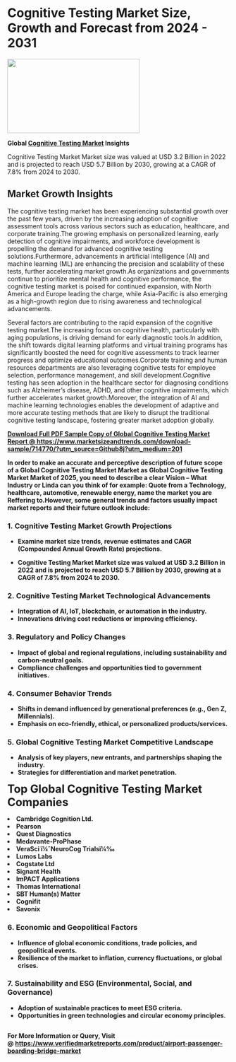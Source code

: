 <H1>Cognitive Testing Market Size, Growth and Forecast from 2024 - 2031</H1><img class="aligncenter size-medium wp-image-584254" src="https://thirdeyenews.in/wp-content/uploads/2024/09/Global-Market-Research-300x168.jpeg" alt="" width="300" height="168" /><p><strong>Global&nbsp;<a href="https://www.marketsizeandtrends.com/download-sample/714770/?utm_source=Github8j?utm_medium=201">Cognitive Testing Market</a> Insights</strong></p><p>Cognitive Testing Market Market size was valued at USD 3.2 Billion in 2022 and is projected to reach USD 5.7 Billion by 2030, growing at a CAGR of 7.8% from 2024 to 2030.</p><p><h2>Market Growth Insights</h2> <p>The cognitive testing market has been experiencing substantial growth over the past few years, driven by the increasing adoption of cognitive assessment tools across various sectors such as education, healthcare, and corporate training.The growing emphasis on personalized learning, early detection of cognitive impairments, and workforce development is propelling the demand for advanced cognitive testing solutions.Furthermore, advancements in artificial intelligence (AI) and machine learning (ML) are enhancing the precision and scalability of these tests, further accelerating market growth.As organizations and governments continue to prioritize mental health and cognitive performance, the cognitive testing market is poised for continued expansion, with North America and Europe leading the charge, while Asia-Pacific is also emerging as a high-growth region due to rising awareness and technological advancements.</p> <p><strong><a href="#"></a></strong></p> <p>Several factors are contributing to the rapid expansion of the cognitive testing market.The increasing focus on cognitive health, particularly with aging populations, is driving demand for early diagnostic tools.In addition, the shift towards digital learning platforms and virtual training programs has significantly boosted the need for cognitive assessments to track learner progress and optimize educational outcomes.Corporate training and human resources departments are also leveraging cognitive tests for employee selection, performance management, and skill development.Cognitive testing has seen adoption in the healthcare sector for diagnosing conditions such as Alzheimer’s disease, ADHD, and other cognitive impairments, which further accelerates market growth.Moreover, the integration of AI and machine learning technologies enables the development of adaptive and more accurate testing methods that are likely to disrupt the traditional cognitive testing landscape, fostering greater market adoption globally.<p><strong><a href="#"></p><p><span class=""><strong>Download Full PDF Sample Copy of Global Cognitive Testing Market Report</strong> @ <a href="https://www.marketsizeandtrends.com/download-sample/714770/?utm_source=Github8j?utm_medium=201" target="_blank">https://www.marketsizeandtrends.com/download-sample/714770/?utm_source=Github8j?utm_medium=201</a></span></p><p>In order to make an accurate and perceptive description of future scope of a Global&nbsp;Cognitive Testing Market Market as Global&nbsp;Cognitive Testing Market Market of 2025, you need to describe a clear Vision &ndash; What Industry or Linda can you think of for example: Quote from a Technology, healthcare, automotive, renewable energy, name the market you are Reffering to.However, some general trends and factors usually impact market reports and their future outlook include:</p><h3>1.&nbsp;<strong>Cognitive Testing Market Growth Projections</strong></h3><ul><li>Examine market size trends, revenue estimates and CAGR (Compounded Annual Growth Rate) projections.</li><li><p>Cognitive Testing Market Market size was valued at USD 3.2 Billion in 2022 and is projected to reach USD 5.7 Billion by 2030, growing at a CAGR of 7.8% from 2024 to 2030.</p></li></ul><h3>2.&nbsp;<strong>Cognitive Testing Market Technological Advancements</strong></h3><ul><li>Integration of AI, IoT, blockchain, or automation in the industry.</li><li>Innovations driving cost reductions or improving efficiency.</li></ul><h3>3.&nbsp;<strong>Regulatory and Policy Changes</strong></h3><ul><li>Impact of global and regional regulations, including sustainability and carbon-neutral goals.</li><li>Compliance challenges and opportunities tied to government initiatives.</li></ul><h3>4.&nbsp;<strong>Consumer Behavior Trends</strong></h3><ul><li>Shifts in demand influenced by generational preferences (e.g., Gen Z, Millennials).</li><li>Emphasis on eco-friendly, ethical, or personalized products/services.</li></ul><h3>5.&nbsp;<strong>Global Cognitive Testing Market Competitive Landscape</strong></h3><ul><li>Analysis of key players, new entrants, and partnerships shaping the industry.</li><li>Strategies for differentiation and market penetration.</li></ul><p data-pm-slice="1 1 []"><span style="color: inherit; font-family: inherit; font-size: 25px;">Top Global Cognitive Testing Market Companies</span></p><div class="" data-test-id=""><p><li>Cambridge Cognition Ltd.</li><li> Pearson</li><li> Quest Diagnostics</li><li> Medavante-ProPhase</li><li> VeraSci ï¼ˆNeuroCog Trialsï¼‰</li><li> Lumos Labs</li><li> Cogstate Ltd</li><li> Signant Health</li><li> ImPACT Applications</li><li> Thomas International</li><li> SBT Human(s) Matter</li><li> Cognifit</li><li> Savonix</li></p></div><h3>6.&nbsp;<strong>Economic and Geopolitical Factors</strong></h3><ul><li>Influence of global economic conditions, trade policies, and geopolitical events.</li><li>Resilience of the market to inflation, currency fluctuations, or global crises.</li></ul><h3>7.&nbsp;<strong>Sustainability and ESG (Environmental, Social, and Governance)</strong></h3><ul><li>Adoption of sustainable practices to meet ESG criteria.</li><li>Opportunities in green technologies and circular economy principles.</li></ul><h2><strong style="font-size: 14px;">For More Information or Query, Visit @&nbsp;</strong><a style="background-color: #ffffff; font-size: 14px;" href="https://www.marketsizeandtrends.com/report/cognitive-testing-market/" target="_blank">https://www.verifiedmarketreports.com/product/airport-passenger-boarding-bridge-market</a></h2>